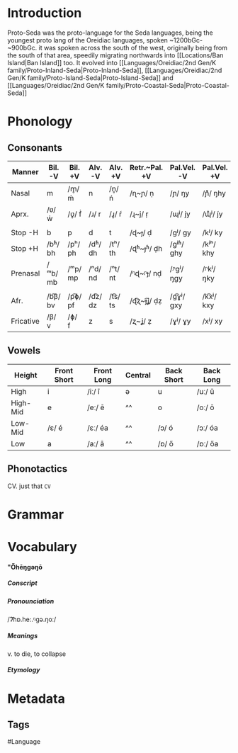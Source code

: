 # Introduction
Proto-Seda was the proto-language for the Seda languages, being the youngest proto lang of the Oreidiac languages, spoken ~1200bGc-~900bGc. it was spoken across the south of the west, originally being from the south of that area, speedily migrating northwards into [[Locations/Ban Island|Ban Island]] too.
It evolved into [[Languages/Oreidiac/2nd Gen/K family/Proto-Inland-Seda|Proto-Inland-Seda]], [[Languages/Oreidiac/2nd Gen/K family/Proto-Island-Seda|Proto-Island-Seda]] and [[Languages/Oreidiac/2nd Gen/K family/Proto-Coastal-Seda|Proto-Coastal-Seda]]
# Phonology
## Consonants

| Manner | Bil. -V | Bil. +V | Alv. -V | Alv. +V | Retr.~Pal. +V | Pal.Vel. -V | Pal.Vel. +V | Vel. -V | Vel. +V | Lab.Vel. -V | Lab.Vel. +V | Glottal |
| -- | -- | -- | -- | -- | -- | -- | -- | -- | -- | -- | -- | -- |
| Nasal     | m | /m̥/ ḿ | n | /n̥/ ń | /ɳ~ɲ/ ṇ | /ɲ/ ŋy | /ɲ̊/ ŋhy | /ŋ/ ŋ | /ŋ̊/ ŋh | /ŋʷ/ ŋw | /ŋ̊ʷ/ ŋhw |
| Aprx.     | /ʋ/ ẇ | /ʋ̥/ ḟ | /ɹ/ r | /ɹ̥/ ŕ | /ɻ~j/ ṛ | /ɰʲ/ jy | /ɰ̊ʲ/ j́y | /ɰ/ j | /ɰ̊/ ć | w | /ʍ/ ẃ |
| ||
| Stop -H   | b | p | d | t | /ɖ~ɟ/ ḍ | /gʲ/ gy | /kʲ/ ky | g | k | /gʷ/ gw | /kʷ/ kw | /ʔ/ ' |
| Stop +H   | /bʱ/ bh | /pʰ/ ph | /dʱ/ dh | /tʰ/ th | /ɖʱ~ɟʱ/ ḍh | /gʲʱ/ ghy | /kʲʰ/ khy | /gʱ/ gh | /kʰ/ kh  | /gʷʱ/ ghw | /kʷʰ/ khw | ^^ |
| Prenasal  | /ᵐb/ mb | /ᵐp/ mp | /ⁿd/ nd | /ⁿt/ nt | /ᶯɖ~ᶮɟ/ nḍ | /ᶮgʲ/ ŋgy | /ᶮkʲ/ ŋky | /ᵑg/ ŋg | /ᵑk/ nkk | /ᵑgʷ/ ŋgw | /ᵑkʷ/ ŋkw | ^^ |
| ||
| Afr.      | /b͡β/ bv | /p͡ɸ/ pf | /d͡z/ dz | /t͡s/ ts | /ɖ͡ʐ~ɟ͡ʝ/ ḍẓ | /g͡ɣʲ/ gxy | /k͡xʲ/ kxy | /g͡ɣ/ gx | /k͡x/ kx  | /g͡ɣʷ/ gxw | /k͡xʷ/ kxw | /ʔ͡h/ " |
| Fricative | /β/ v | /ɸ/ f | z | s | /ʐ~ʝ/ ẓ | /ɣʲ/ ɣy | /xʲ/ xy | ɣ | x | /ɣʷ/ ɣw | /xʷ/ xw | h |
## Vowels

| Height | Front Short | Front Long | Central | Back Short | Back Long |
|  -- | -- | -- | -- | -- | -- |
| High | i | /iː/ ī | ə | u | /uː/ ū |
| High-Mid | e | /eː/ ē | ^^ | o | /oː/ ō |
| Low-Mid | /ɛ/ é | /ɛː/ éa  | ^^ | /ɔ/ ó | /ɔː/ óa |
| Low | a | /aː/ ā | ^^ | /ɒ/ ő | /ɒː/ őa |
## Phonotactics
CV. just that
`CV`
# Grammar
# Vocabulary
#### "Őhēŋgəŋō
##### Conscript
##### Pronounciation
/ʔ͡hɒ.he:.ᵑgə.ŋoː/
##### Meanings
v. to die, to collapse
##### Etymology
# Metadata
## Tags
#Language 